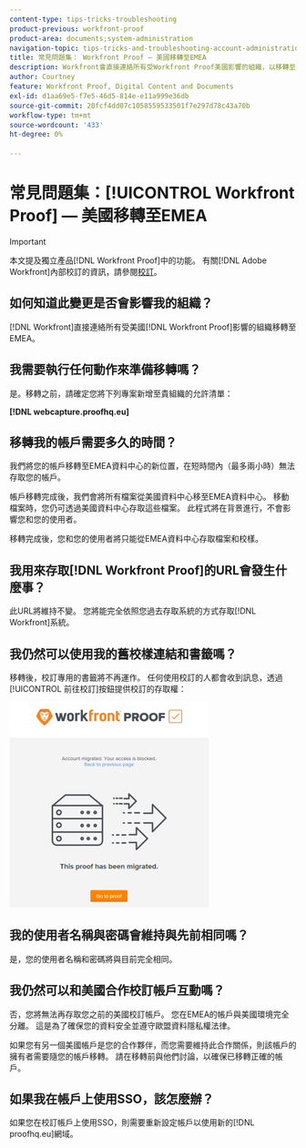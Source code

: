 ```yaml
---
content-type: tips-tricks-troubleshooting
product-previous: workfront-proof
product-area: documents;system-administration
navigation-topic: tips-tricks-and-troubleshooting-account-administration-workfront-proof
title: 常見問題集： Workfront Proof — 美國移轉至EMEA
description: Workfront會直接連絡所有受Workfront Proof美國影響的組織，以移轉至EMEA。
author: Courtney
feature: Workfront Proof, Digital Content and Documents
exl-id: d1aa69e5-f7e5-46d5-814e-e11a999e36db
source-git-commit: 20fcf4dd07c1058559533501f7e297d78c43a70b
workflow-type: tm+mt
source-wordcount: '433'
ht-degree: 0%

---
```


# 常見問題集：[!UICONTROL Workfront Proof] — 美國移轉至EMEA

>[!IMPORTANT]
>
>本文提及獨立產品[!DNL Workfront Proof]中的功能。 有關[!DNL Adobe Workfront]內部校訂的資訊，請參閱[校訂](../../../review-and-approve-work/proofing/proofing.md)。

## 如何知道此變更是否會影響我的組織？

[!DNL Workfront]直接連絡所有受美國[!DNL Workfront Proof]影響的組織移轉至EMEA。

## 我需要執行任何動作來準備移轉嗎？

是。移轉之前，請確定您將下列專案新增至貴組織的允許清單：

**[!DNL webcapture.proofhq.eu]**

## 移轉我的帳戶需要多久的時間？

我們將您的帳戶移轉至EMEA資料中心的新位置，在短時間內（最多兩小時）無法存取您的帳戶。

帳戶移轉完成後，我們會將所有檔案從美國資料中心移至EMEA資料中心。 移動檔案時，您仍可透過美國資料中心存取這些檔案。 此程式將在背景進行，不會影響您和您的使用者。

移轉完成後，您和您的使用者將只能從EMEA資料中心存取檔案和校樣。

## 我用來存取[!DNL Workfront Proof]的URL會發生什麼事？

此URL將維持不變。 您將能完全依照您過去存取系統的方式存取[!DNL Workfront]系統。

## 我仍然可以使用我的舊校樣連結和書籤嗎？

移轉後，校訂專用的書籤將不再運作。 任何使用校訂的人都會收到訊息，透過[!UICONTROL 前往校訂]按鈕提供校訂的存取權：

![此_proof_has_migrated.png](assets/this-proof-has-been-migrated-350x361.png)

## 我的使用者名稱與密碼會維持與先前相同嗎？

是，您的使用者名稱和密碼將與目前完全相同。

## 我仍然可以和美國合作校訂帳戶互動嗎？

否，您將無法再存取您之前的美國校訂帳戶。 您在EMEA的帳戶與美國環境完全分離。 這是為了確保您的資料安全並遵守歐盟資料隱私權法律。

如果您有另一個美國帳戶是您的合作夥伴，而您需要維持此合作關係，則該帳戶的擁有者需要隨您的帳戶移轉。 請在移轉前與他們討論，以確保已移轉正確的帳戶。

## 如果我在帳戶上使用SSO，該怎麼辦？

如果您在校訂帳戶上使用SSO，則需要重新設定帳戶以使用新的[!DNL proofhq.eu]網域。
